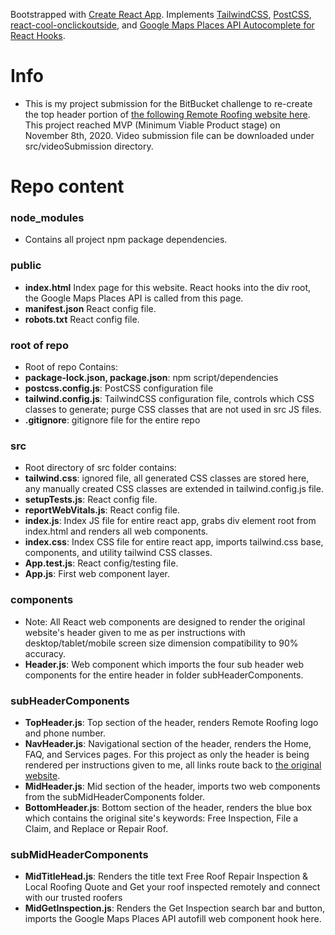 Bootstrapped with [Create React App](https://github.com/facebook/create-react-app). Implements [TailwindCSS](https://tailwindcss.com/), [PostCSS](https://postcss.org/), [react-cool-onclickoutside](https://www.npmjs.com/package/react-cool-onclickoutside), and [Google Maps Places API Autocomplete for React Hooks](https://reactjsexample.com/react-hook-for-google-maps-places-autocomplete/).

# Info
- This is my project submission for the BitBucket challenge to re-create the top header portion of [the following Remote Roofing website here](https://www.remoteroofing.com). This project reached MVP (Minimum Viable Product stage) on November 8th, 2020. Video submission file can be downloaded under src/videoSubmission directory.


# Repo content
### node_modules
- Contains all project npm package dependencies.


### public
- **index.html** Index page for this website. React hooks into the div root, the Google Maps Places API is called from this page.
- **manifest.json** React config file.
- **robots.txt** React config file.


### root of repo
- Root of repo Contains: 
- **package-lock.json, package.json**: npm script/dependencies
- **postcss.config.js**: PostCSS configuration file
- **tailwind.config.js**: TailwindCSS configuration file, controls which CSS classes to generate; purge CSS classes that are not used in src JS files.
- **.gitignore**: gitignore file for the entire repo


### src
- Root directory of src folder contains:
- **tailwind.css**: ignored file, all generated CSS classes are stored here, any manually created CSS classes are extended in tailwind.config.js file.
- **setupTests.js**: React config file.
- **reportWebVitals.js**: React config file.
- **index.js**: Index JS file for entire react app, grabs div element root from index.html and renders all web components.
- **index.css**: Index CSS file for entire react app, imports tailwind.css base, components, and utility tailwind CSS classes.
- **App.test.js**: React config/testing file.
- **App.js**: First web component layer.


### components
- Note: All React web components are designed to render the original website's header given to me as per instructions with desktop/tablet/mobile screen size dimension compatibility to 90% accuracy.
- **Header.js**: Web component which imports the four sub header web components for the entire header in folder subHeaderComponents.


### subHeaderComponents
- **TopHeader.js**: Top section of the header, renders Remote Roofing logo and phone number.
- **NavHeader.js**: Navigational section of the header, renders the Home, FAQ, and Services pages. For this project as only the header is being rendered per instructions given to me, all links route back to [the original website](https://www.remoteroofing.com).
- **MidHeader.js**: Mid section of the header, imports two web components from the subMidHeaderComponents folder.
- **BottomHeader.js**: Bottom section of the header, renders the blue box which contains the original site's keywords: Free Inspection, File a Claim, and Replace or Repair Roof.


### subMidHeaderComponents
- **MidTitleHead.js**: Renders the title text Free Roof Repair Inspection & Local Roofing Quote and Get your roof inspected remotely and connect with our trusted roofers
- **MidGetInspection.js**: Renders the Get Inspection search bar and button, imports the Google Maps Places API autofill web component hook here.